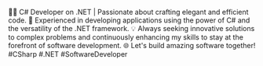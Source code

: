 👨‍💻 C# Developer on .NET | Passionate about crafting elegant and efficient code.
🚀 Experienced in developing applications using the power of C# and the versatility of the .NET framework.
💡 Always seeking innovative solutions to complex problems and continuously enhancing my skills to stay at the forefront of software development.
🌐 Let's build amazing software together! #CSharp #.NET #SoftwareDeveloper
